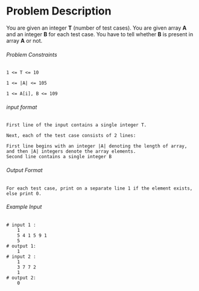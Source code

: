 # Problem Description

You are given an integer **T** (number of test cases). You are given array **A** and an integer **B** for each test case. You have to tell whether **B** is present in array **A** or not.

###### Problem Constraints

```
1 <= T <= 10

1 <= |A| <= 105

1 <= A[i], B <= 109
```

###### input format

``` 
First line of the input contains a single integer T.

Next, each of the test case consists of 2 lines:

First line begins with an integer |A| denoting the length of array, and then |A| integers denote the array elements.
Second line contains a single integer B
```

###### Output Format

```
For each test case, print on a separate line 1 if the element exists, else print 0.

```

###### Example Input

```
# input 1 : 
    1 
    5 4 1 5 9 1
    5
# output 1: 
    1
# input 2 : 
    1
    3 7 7 2
    1 
# output 2: 
    0
```
